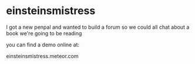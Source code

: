 # einsteinsmistress

I got a new penpal and wanted to build a forum so we could all chat about a book we're going to be reading

you can find a demo online at:

einsteinsmistress.meteor.com

